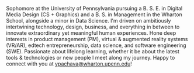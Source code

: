 Sophomore at the University of Pennsylvania pursuing a B. S. E. in Digital Media Design (CS + Graphics) and a B. S. in Management in the Wharton School, alongside a minor in Data Science. 
I'm driven on ambitiously intertwining technology, design, business, and everything in between to innovate extraordinary yet meaningful human experiences. 
Hone deep interests in product management (PM), virtual & augmented reality systems (VR/AR), edtech entrepreneurship, data science, and software engineering (SWE). 
Passionate about lifelong learning, whether it be about the latest tools & technologies or new people I meet along my journey. 
Happy to connect with you at vpachava@wharton.upenn.edu!
